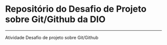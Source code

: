 # Repositório do Desafio de Projeto sobre Git/Github da DIO
-----
Atividade Desafio de projeto sobre Git/Github
